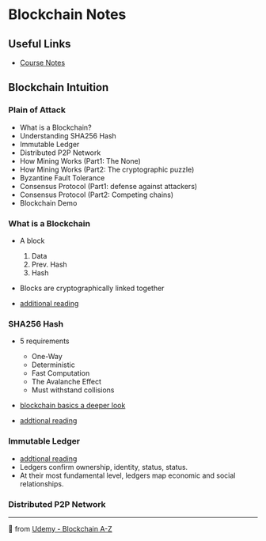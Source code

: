 # Blockchain Notes

## Useful Links

* [Course Notes](https://www.superdatascience.com/pages/blockchain)

## Blockchain Intuition

### Plain of Attack

* What is a Blockchain?
* Understanding SHA256 Hash
* Immutable Ledger
* Distributed P2P Network
* How Mining Works (Part1: The None)
* How Mining Works (Part2: The cryptographic puzzle)
* Byzantine Fault Tolerance
* Consensus Protocol (Part1: defense against attackers)
* Consensus Protocol (Part2: Competing chains)
* Blockchain Demo

### What is a Blockchain

* A block
  1. Data
  2. Prev. Hash
  3. Hash

* Blocks are cryptographically linked together
* [additional reading](https://www.anf.es/pdf/Haber_Stornetta.pdf)

### SHA256 Hash

* 5 requirements
  * One-Way
  * Deterministic
  * Fast Computation
  * The Avalanche Effect
  * Must withstand collisions

* [blockchain basics a deeper look](https://geckogovernance.medium.com/blockchain-basics-a-deeper-look-c34acd186ad2)
* [addtional reading](https://www.staff.science.uu.nl/~tel00101/liter/Books/CrypCont.pdf)

### Immutable Ledger

* [addtional reading](https://medium.com/cryptoeconomics-australia/the-blockchain-economy-a-beginners-guide-to-institutional-cryptoeconomics-64bf2f2beec4)
* Ledgers confirm ownership, identity, status, status.
* At their most fundamental level, ledgers map economic and social relationships.

### Distributed P2P Network

---

🤖 from [Udemy - Blockchain A-Z](https://www.udemy.com/course/build-your-blockchain-az/)
